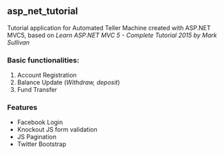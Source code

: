 ## asp_net_tutorial
Tutorial application for Automated Teller Machine created with ASP.NET MVC5, based on *Learn ASP.NET MVC 5 - Complete Tutorial 2015 by Mark Sullivan*

### Basic functionalities:
1. Account Registration
2. Balance Update (*Withdraw, deposit*)
3. Fund Transfer

### Features
- Facebook Login
- Knockout JS form validation
- JS Pagination
- Twitter Bootstrap
